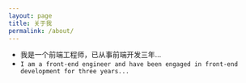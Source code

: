 ```yaml
---
layout: page
title: 关于我
permalink: /about/
---
```


- 我是一个前端工程师，已从事前端开发三年...
- `I am a front-end engineer and have been engaged in front-end development for three years...`
